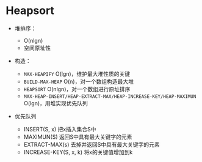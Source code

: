 # Heapsort

- 堆排序：
    + O(nlgn)
    + 空间原址性

- 构造：
    + `MAX-HEAPIFY` O(lgn)，维护最大堆性质的关键
    + `BUILD-MAX-HEAP` O(n)，对一个数组构造最大堆
    + `HEAPSORT` O(nlgn)，对一个数组进行原址排序
    + `MAX-HEAP-INSERT/HEAP-EXTRACT-MAX/HEAP-INCREASE-KEY/HEAP-MAXIMUN` O(lgn)，用堆实现优先队列

- 优先队列
    + INSERT(S, x) 把x插入集合S中
    + MAXIMUN(S) 返回S中具有最大关键字的元素
    + EXTRACT-MAX(s) 去掉并返回S中具有最大关键字的元素
    + INCREASE-KEY(S, x, k) 将x的关键值增加到k